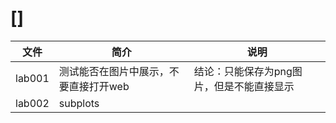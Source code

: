 # [] 

|文件|简介|说明|
|---|---|---|
|lab001|测试能否在图片中展示，不要直接打开web |结论：只能保存为png图片，但是不能直接显示 |
|lab002|subplots| |